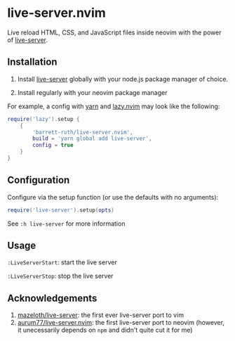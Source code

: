# live-server.nvim

Live reload HTML, CSS, and JavaScript files inside neovim with the power of
[live-server](https://www.npmjs.com/package/live-server).

## Installation

1. Install [live-server](https://www.npmjs.com/package/live-server) globally
   with your node.js package manager of choice.

2. Install regularly with your neovim package manager

For example, a config with [yarn](https://yarnpkg.com) and
[lazy.nvim](https://github.com/folke/lazy.nvim) may look like the following:

```lua
require('lazy').setup {
    {
        'barrett-ruth/live-server.nvim',
        build = 'yarn global add live-server',
        config = true
    }
}
```

## Configuration

Configure via the setup function (or use the defaults with no arguments):

```lua
require('live-server').setup(opts)
```

See `:h live-server` for more information

## Usage

`:LiveServerStart`: start the live server

`:LiveServerStop`: stop the live server

## Acknowledgements

1. [mazeloth/live-server](https://github.com/manzeloth/live-server/blob/main/plugin/live-server.vim):
   the first ever live-server port to vim
2. [aurum77/live-server.nvim](https://github.com/aurum77/live-server.nvim): the
   first live-server port to neovim (however, it unecessarily depends on `npm`
   and didn't quite cut it for me)
